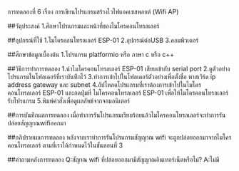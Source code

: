 การทดลองที่ 6 เรื่อง การเขียนโปรแกรมสร้างไวไฟแอคเซสพอยต์ (Wifi AP)

##วัตุประสงค์ 1.ศึกษาโปรแกรมและหน้าที่ของไมโครคอนโทรลเลอร์

##อุปกรณ์ที่ใช้ 1.ไมโครคอนโทรลเลอร์ ESP-01 2.อุปกรณ์ต่อUSB 3.คอมพิวเตอร์

##ศึกษาข้อมูลเบื้องต้น 1.โปรแกรม platformio หรือ ภาษา c หรือ c++

##วิธีการทำการทดลอง 1.นำไมโครคอนโทรลเลอร์ ESP-01 เสียบเข้ากับ serial port 2.ดูตัวอย่างโปรแกรมในโฟลเดอร์ที่เราบันทึกไว้ 3.ทำการเข้าไปในโฟลเดอร์ตัวอย่างเพื่อตั้งชื่อ พาสเวิร์ด  ip address gateway และ subnet 4.อัปโหลดโปรแกรมที่เราต้องการเข้าไปในไมโครคอนโทรลเลอร์ ESP-01 และกดปุ่มที่ ไมโครคอนโทรลเลอร์ ESP-01 เพื่อให้ไมโครคอนโทรลเลอร์รับโปรแกรม 5.พิมพ์คำสั่งเพื่อดูผลลัพธ์จากจอมอนิเตอร์

##การบันทึกผลการทดลอง เมื่อทำการรันโปรแกรมเรียบร้อยแล้วไมโครคอนโทรลเลอร์จะทำการรันปล่อยสัญญาณwifiออกมา

##อภิปรายผลการทดลอง หลังจากเราทำการรันโปรแกรมสัญญาณ wifi จะถูกปล่อยออกมาจากไมโครคอนโทรลเลอร์ ตามที่เราได้กำหนดไว้ในขั้นตอนที่ 3  

##คำถามหลังการทดลอง Q:สัญาณ wifi ที่ปล่อยออกมามีสัญญาณอินเทอร์เน็ตหรือไม่? A:ไม่มี
